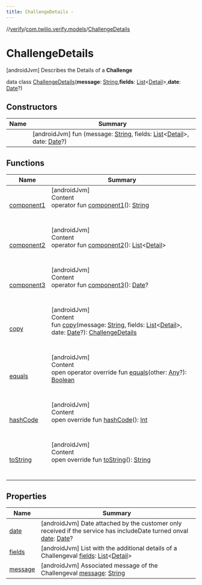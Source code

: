 ```yaml
---
title: ChallengeDetails -
---
```

//[verify](../../index.md)/[com.twilio.verify.models](../index.md)/[ChallengeDetails](index.md)



# ChallengeDetails  
 [androidJvm] Describes the Details of a **Challenge**  
  
data class [ChallengeDetails](index.md)(**message**: [String](https://kotlinlang.org/api/latest/jvm/stdlib/kotlin/-string/index.html),**fields**: [List](https://kotlinlang.org/api/latest/jvm/stdlib/kotlin.collections/-list/index.html)<[Detail](../-detail/index.md)>,**date**: [Date](https://developer.android.com/reference/java/util/Date.html)?)   


## Constructors  
  
|  Name|  Summary| 
|---|---|
| [<init>](-init-.md)|  [androidJvm] fun [<init>](-init-.md)(message: [String](https://kotlinlang.org/api/latest/jvm/stdlib/kotlin/-string/index.html), fields: [List](https://kotlinlang.org/api/latest/jvm/stdlib/kotlin.collections/-list/index.html)<[Detail](../-detail/index.md)>, date: [Date](https://developer.android.com/reference/java/util/Date.html)?)   <br>


## Functions  
  
|  Name|  Summary| 
|---|---|
| [component1](component1.md)| [androidJvm]  <br>Content  <br>operator fun [component1](component1.md)(): [String](https://kotlinlang.org/api/latest/jvm/stdlib/kotlin/-string/index.html)  <br><br><br>
| [component2](component2.md)| [androidJvm]  <br>Content  <br>operator fun [component2](component2.md)(): [List](https://kotlinlang.org/api/latest/jvm/stdlib/kotlin.collections/-list/index.html)<[Detail](../-detail/index.md)>  <br><br><br>
| [component3](component3.md)| [androidJvm]  <br>Content  <br>operator fun [component3](component3.md)(): [Date](https://developer.android.com/reference/java/util/Date.html)?  <br><br><br>
| [copy](copy.md)| [androidJvm]  <br>Content  <br>fun [copy](copy.md)(message: [String](https://kotlinlang.org/api/latest/jvm/stdlib/kotlin/-string/index.html), fields: [List](https://kotlinlang.org/api/latest/jvm/stdlib/kotlin.collections/-list/index.html)<[Detail](../-detail/index.md)>, date: [Date](https://developer.android.com/reference/java/util/Date.html)?): [ChallengeDetails](index.md)  <br><br><br>
| [equals](https://kotlinlang.org/api/latest/jvm/stdlib/kotlin/-any/equals.html)| [androidJvm]  <br>Content  <br>open operator override fun [equals](https://kotlinlang.org/api/latest/jvm/stdlib/kotlin/-any/equals.html)(other: [Any](https://kotlinlang.org/api/latest/jvm/stdlib/kotlin/-any/index.html)?): [Boolean](https://kotlinlang.org/api/latest/jvm/stdlib/kotlin/-boolean/index.html)  <br><br><br>
| [hashCode](https://kotlinlang.org/api/latest/jvm/stdlib/kotlin/-any/hash-code.html)| [androidJvm]  <br>Content  <br>open override fun [hashCode](https://kotlinlang.org/api/latest/jvm/stdlib/kotlin/-any/hash-code.html)(): [Int](https://kotlinlang.org/api/latest/jvm/stdlib/kotlin/-int/index.html)  <br><br><br>
| [toString](https://kotlinlang.org/api/latest/jvm/stdlib/kotlin/-any/to-string.html)| [androidJvm]  <br>Content  <br>open override fun [toString](https://kotlinlang.org/api/latest/jvm/stdlib/kotlin/-any/to-string.html)(): [String](https://kotlinlang.org/api/latest/jvm/stdlib/kotlin/-string/index.html)  <br><br><br>


## Properties  
  
|  Name|  Summary| 
|---|---|
| [date](index.md#com.twilio.verify.models/ChallengeDetails/date/#/PointingToDeclaration/)|  [androidJvm] Date attached by the customer only received if the service has includeDate turned onval [date](index.md#com.twilio.verify.models/ChallengeDetails/date/#/PointingToDeclaration/): [Date](https://developer.android.com/reference/java/util/Date.html)?   <br>
| [fields](index.md#com.twilio.verify.models/ChallengeDetails/fields/#/PointingToDeclaration/)|  [androidJvm] List with the additional details of a Challengeval [fields](index.md#com.twilio.verify.models/ChallengeDetails/fields/#/PointingToDeclaration/): [List](https://kotlinlang.org/api/latest/jvm/stdlib/kotlin.collections/-list/index.html)<[Detail](../-detail/index.md)>   <br>
| [message](index.md#com.twilio.verify.models/ChallengeDetails/message/#/PointingToDeclaration/)|  [androidJvm] Associated message of the Challengeval [message](index.md#com.twilio.verify.models/ChallengeDetails/message/#/PointingToDeclaration/): [String](https://kotlinlang.org/api/latest/jvm/stdlib/kotlin/-string/index.html)   <br>

